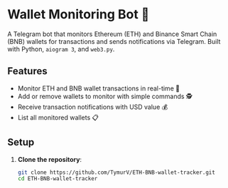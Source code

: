 # Wallet Monitoring Bot 📡

A Telegram bot that monitors Ethereum (ETH) and Binance Smart Chain (BNB) wallets for transactions and sends notifications via Telegram. Built with Python, `aiogram 3`, and `web3.py`.

## Features
- Monitor ETH and BNB wallet transactions in real-time 🚀
- Add or remove wallets to monitor with simple commands 🕵️
- Receive transaction notifications with USD value 💰
- List all monitored wallets 📋

## Setup

1. **Clone the repository**:
   ```bash
   git clone https://github.com/TymurV/ETH-BNB-wallet-tracker.git
   cd ETH-BNB-wallet-tracker
